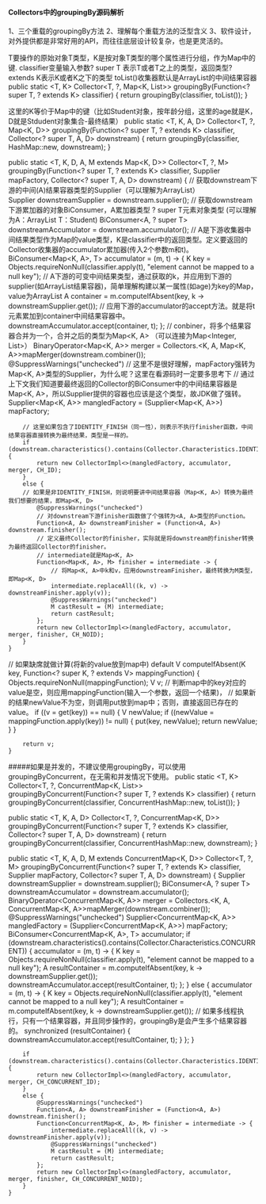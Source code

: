 #### Collectors中的groupingBy源码解析

1、三个重载的groupingBy方法
2、理解每个重载方法的泛型含义
3、软件设计，对外提供都是非常好用的API，而往往底层设计较复杂，也是更灵活的。

T要操作的原始对象T类型，K是按对象T类型的哪个属性进行分组，作为Map中的键.
classifier变量输入参数? super T 表示T或者T之上的类型，返回类型? extends K表示K或者K之下的类型
toList()收集器默认是ArrayList的中间结果容器
public static <T, K> Collector<T, ?, Map<K, List<T>>>
    groupingBy(Function<? super T, ? extends K> classifier) {
        return groupingBy(classifier, toList());
    }
    
这里的K等价于Map中的键（比如Student对象，按年龄分组，这里的age就是K，D就是Stdudent对象集合-最终结果）
public static <T, K, A, D>
    Collector<T, ?, Map<K, D>> groupingBy(Function<? super T, ? extends K> classifier,
                                          Collector<? super T, A, D> downstream) {
        return groupingBy(classifier, HashMap::new, downstream);
    } 

public static <T, K, D, A, M extends Map<K, D>>
    Collector<T, ?, M> groupingBy(Function<? super T, ? extends K> classifier,
                                  Supplier<M> mapFactory,
                                  Collector<? super T, A, D> downstream) {
        // 获取downstream下游的中间(A)结果容器类型的Supplier（可以理解为ArrayList）                  
        Supplier<A> downstreamSupplier = downstream.supplier();
        // 获取downstream下游累加器的对象BiConsumer，A累加器类型  ? super T元素对象类型 (可以理解为A：ArrayList<Student> T：Student)
        BiConsumer<A, ? super T> downstreamAccumulator = downstream.accumulator();
        // A是下游收集器中间结果类型作为Map的value类型，K是classifier中的返回类型。定义要返回的Collector收集器的accumulator累加器(传入2个参数m和t)。
        BiConsumer<Map<K, A>, T> accumulator = (m, t) -> {
            K key = Objects.requireNonNull(classifier.apply(t), "element cannot be mapped to a null key");
            // A下游的可变中间结果类型，通过获取的k，并应用到下游的supplier(如ArrayList结果容器)，简单理解构建以某一属性(如age)为key的Map，value为ArrayList
            A container = m.computeIfAbsent(key, k -> downstreamSupplier.get());
            // 应用下游的accumulator的accept方法。就是将t元素累加到container中间结果容器中。
            downstreamAccumulator.accept(container, t);
        };
        // conbiner，将多个结果容器合并为一个，合并之后的类型为Map<K, A> （可以连接为Map<Integer, List<Student>>）
        BinaryOperator<Map<K, A>> merger = Collectors.<K, A, Map<K, A>>mapMerger(downstream.combiner());
        @SuppressWarnings("unchecked")
        // 这里不是很好理解，mapFactory强转为Map<K, A>类型的Supplier，为什么呢？这里在看源码时一定要多思考下
        // 通过上下文我们知道要最终返回的Collector的BiConsumer中的中间结果容器是Map<K, A>，所以Supplier提供的容器也应该是这个类型，故JDK做了强转。
        Supplier<Map<K, A>> mangledFactory = (Supplier<Map<K, A>>) mapFactory;

        // 这里如果包含了IDENTITY_FINISH（同一性），则表示不执行finisher函数，中间结果容器直接转换为最终结果，类型是一样的。
        if (downstream.characteristics().contains(Collector.Characteristics.IDENTITY_FINISH)) {
            return new CollectorImpl<>(mangledFactory, accumulator, merger, CH_ID);
        }
        else {
        // 如果是非IDENTITY_FINISH，则说明要讲中间结果容器（Map<K, A>）转换为最终我们想要的结果，即Map<K, D>
            @SuppressWarnings("unchecked")
            // 对downstream下游finisher函数做了个强转为<A, A>类型的Function。
            Function<A, A> downstreamFinisher = (Function<A, A>) downstream.finisher();
            // 定义最终Collector的finisher，实际就是将downstream的finisher转换为最终返回Collector的finisher。
            // intermediate就是Map<K, A>
            Function<Map<K, A>, M> finisher = intermediate -> {
                // 将Map<K, A>中k和v，应用downstreamFinisher，最终转换为M类型，即Map<K, D>
                intermediate.replaceAll((k, v) -> downstreamFinisher.apply(v));
                @SuppressWarnings("unchecked")
                M castResult = (M) intermediate;
                return castResult;
            };
            return new CollectorImpl<>(mangledFactory, accumulator, merger, finisher, CH_NOID);
        }
    }

// 如果缺席就做计算(将新的value放到map中)
default V computeIfAbsent(K key,
            Function<? super K, ? extends V> mappingFunction) {
        Objects.requireNonNull(mappingFunction);
        V v;
        // 判断map中的key对应的value是空，则应用mappingFunction(输入一个参数，返回一个结果)，
        // 如果新的结果newValue不为空，则调用put放到map中；否则，直接返回已存在的value。
        if ((v = get(key)) == null) {
            V newValue;
            if ((newValue = mappingFunction.apply(key)) != null) {
                put(key, newValue);
                return newValue;
            }
        }

        return v;
    }

#####如果是并发的，不建议使用groupingBy，可以使用groupingByConcurrent，在无需和并发情况下使用。
public static <T, K>
    Collector<T, ?, ConcurrentMap<K, List<T>>>
    groupingByConcurrent(Function<? super T, ? extends K> classifier) {
        return groupingByConcurrent(classifier, ConcurrentHashMap::new, toList());
    }

public static <T, K, A, D>
    Collector<T, ?, ConcurrentMap<K, D>> groupingByConcurrent(Function<? super T, ? extends K> classifier,
                                                              Collector<? super T, A, D> downstream) {
        return groupingByConcurrent(classifier, ConcurrentHashMap::new, downstream);
    }

public static <T, K, A, D, M extends ConcurrentMap<K, D>>
    Collector<T, ?, M> groupingByConcurrent(Function<? super T, ? extends K> classifier,
                                            Supplier<M> mapFactory,
                                            Collector<? super T, A, D> downstream) {
        Supplier<A> downstreamSupplier = downstream.supplier();
        BiConsumer<A, ? super T> downstreamAccumulator = downstream.accumulator();
        BinaryOperator<ConcurrentMap<K, A>> merger = Collectors.<K, A, ConcurrentMap<K, A>>mapMerger(downstream.combiner());
        @SuppressWarnings("unchecked")
        Supplier<ConcurrentMap<K, A>> mangledFactory = (Supplier<ConcurrentMap<K, A>>) mapFactory;
        BiConsumer<ConcurrentMap<K, A>, T> accumulator;
        if (downstream.characteristics().contains(Collector.Characteristics.CONCURRENT)) {
            accumulator = (m, t) -> {
                K key = Objects.requireNonNull(classifier.apply(t), "element cannot be mapped to a null key");
                A resultContainer = m.computeIfAbsent(key, k -> downstreamSupplier.get());
                downstreamAccumulator.accept(resultContainer, t);
            };
        }
        else {
            accumulator = (m, t) -> {
                K key = Objects.requireNonNull(classifier.apply(t), "element cannot be mapped to a null key");
                A resultContainer = m.computeIfAbsent(key, k -> downstreamSupplier.get());
                // 如果多线程执行，只有一个结果容器，并且同步操作的，groupingBy是会产生多个结果容器的。
                synchronized (resultContainer) {
                    downstreamAccumulator.accept(resultContainer, t);
                }
            };
        }

        if (downstream.characteristics().contains(Collector.Characteristics.IDENTITY_FINISH)) {
            return new CollectorImpl<>(mangledFactory, accumulator, merger, CH_CONCURRENT_ID);
        }
        else {
            @SuppressWarnings("unchecked")
            Function<A, A> downstreamFinisher = (Function<A, A>) downstream.finisher();
            Function<ConcurrentMap<K, A>, M> finisher = intermediate -> {
                intermediate.replaceAll((k, v) -> downstreamFinisher.apply(v));
                @SuppressWarnings("unchecked")
                M castResult = (M) intermediate;
                return castResult;
            };
            return new CollectorImpl<>(mangledFactory, accumulator, merger, finisher, CH_CONCURRENT_NOID);
        }
    }

